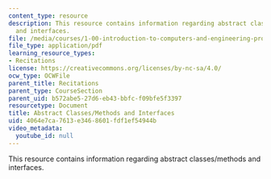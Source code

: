 ```yaml
---
content_type: resource
description: This resource contains information regarding abstract classes/methods
  and interfaces.
file: /media/courses/1-00-introduction-to-computers-and-engineering-problem-solving-spring-2012/4064e7ca7613e3468601fdf1ef54944b_MIT1_00S12_REC_6.pdf
file_type: application/pdf
learning_resource_types:
- Recitations
license: https://creativecommons.org/licenses/by-nc-sa/4.0/
ocw_type: OCWFile
parent_title: Recitations
parent_type: CourseSection
parent_uid: b572abe5-27d6-eb43-bbfc-f09bfe5f3397
resourcetype: Document
title: Abstract Classes/Methods and Interfaces
uid: 4064e7ca-7613-e346-8601-fdf1ef54944b
video_metadata:
  youtube_id: null
---
```

This resource contains information regarding abstract classes/methods and interfaces.